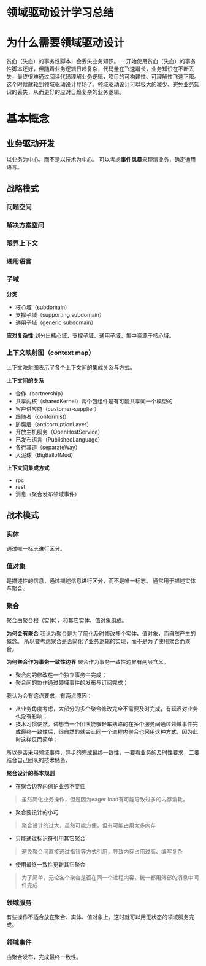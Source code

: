 # 领域驱动设计学习总结

# 为什么需要领域驱动设计
贫血（失血）的事务性脚本，会丢失业务知识。
一开始使用贫血（失血）的事务性脚本还好，但随着业务逻辑日趋复杂，代码量在飞速增长，业务知识在不断丢失，最终很难通过阅读代码理解业务逻辑，项目的可构建性、可理解性飞速下降。
这个时候就轮到领域驱动设计登场了。领域驱动设计可以极大的减少、避免业务知识的丢失，从而更好的应对日趋复杂的业务逻辑。

# 基本概念

## 业务驱动开发
以业务为中心，而不是以技术为中心。
可以考虑**事件风暴**来理清业务，确定通用语言。

## 战略模式
### 问题空间

### 解决方案空间

### 限界上下文

### 通用语言

### 子域
**分类**
* 核心域（subdomain)
* 支撑子域（supporting subdomain）
* 通用子域（generic subdomain）

**应对复杂性**
划分出核心域、支撑子域、通用子域，集中资源于核心域。

### 上下文映射图（context map）
上下文映射图表示了各个上下文间的集成关系与方式。

**上下文间的关系**

* 合作（partnership）
* 共享内核（sharedKernel）两个包组件是有可能共享同一个模型的
* 客户供应商（customer-supplier）
* 跟随者（conformist）
* 防腐层（anticorruptionLayer）
* 开放主机服务（OpenHostService）
* 已发布语言（PublishedLanguage）
* 各行其道（separateWay）
* 大泥球（BigBallofMud）

**上下文间集成方式**
* rpc
* rest
* 消息（聚合发布领域事件）


## 战术模式

### 实体
通过唯一标志进行区分。

### 值对象
是描述性的信息，通过描述信息进行区分，而不是唯一标志。
通常用于描述实体与聚合。

### 聚合
聚合由聚合根（实体），和其它实体、值对象组成。

**为何会有聚合**
我认为聚合是为了简化及时修改多个实体、值对象，而自然产生的概念。
所以要考虑聚合是否简化了业务逻辑的实现，而不是为了使用聚合而聚合。

**为何聚合作为事务一致性边界**
聚合作为事务一致性边界有两层含义。
* 聚合内的修改在一个独立事务中完成；
* 聚合间的协作通过领域事件的发布与订阅完成；

我认为会有这点要求，有两点原因：
* 从业务角度考虑，大部分的多个聚合修改完全不需要及时完成，有延迟对业务也没有影响；
* 技术习惯使然。试想当一个团队能够轻车熟路的在多个服务间通过领域事件完成最终一致性后，很自然的就会让同一个进程内聚合也采用这种方式，因为此时这样反而简单；

所以是否采用领域事件，异步的完成最终一致性，一要看业务的及时性要求，二要结合自己团队的技术储备。

**聚合设计的基本规则**
* 在聚合边界内保护业务不变性
>虽然简化业务操作，但是因为eager load有可能导致过多的内存消耗。
* 聚合要设计的小巧
> 聚合设计的过大，虽然可能方便，但有可能占用太多内存
* 只能通过标识符引用其它聚合
> 避免聚合间直接通过指针等方式引用，导致内存占用过高、编写复杂
* 使用最终一致性更新其它聚合
> 为了简单，无论各个聚合是否在同一个进程内容，统一都用外部的消息中间件完成

### 领域服务
有些操作不适合放在聚合、实体、值对象上，这时就可以用无状态的领域服务完成。

### 领域事件
由聚合发布，完成最终一致性。

